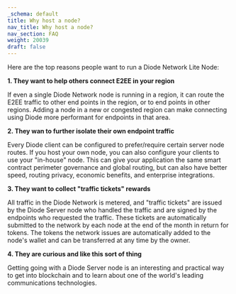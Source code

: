 ```yaml
---
_schema: default
title: Why host a node?
nav_title: Why host a node?
nav_section: FAQ
weight: 20039
draft: false
---
```

Here are the top reasons people want to run a Diode Network Lite Node:

**1\. They want to help others connect E2EE in your region**

If even a single Diode Network node is running in a region, it can route the E2EE traffic to other end points in the region, or to end points in other regions. Adding a node in a new or congested region can make connecting using Diode more performant for endpoints in that area.

**2\. They wan to further isolate their own endpoint traffic**

Every Diode client can be configured to prefer/require certain server node routes. If you host your own node, you can also configure your clients to use your "in-house" node. This can give your application the same smart contract perimeter governance and global routing, but can also have better speed, routing privacy, economic benefits, and enterprise integrations.

**3\. They want to collect "traffic tickets" rewards**

All traffic in the Diode Network is metered, and "traffic tickets" are issued by the Diode Server node who handled the traffic and are signed by the endpoints who requested the traffic. These tickets are automatically submitted to the network by each node at the end of the month in return for tokens. The tokens the network issues are automatically added to the node's wallet and can be transferred at any time by the owner.

**4\. They are curious and like this sort of thing**

Getting going with a Diode Server node is an interesting and practical way to get into blockchain and to learn about one of the world's leading communications technologies.